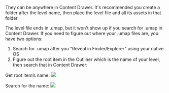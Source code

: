 
They can be anywhere in Content Drawer. It's recommended you create a folder after the level name, then place the level file and all its assets in that folder

The level file ends in .umap, but it won't show up if you search for .umap in Content Drawer. If you need to figure out where your .umap files are, you have two options:

1. Search for .umap after you "Reveal in Finder/Explorer" using your native OS
2. Figure out the root item in the Outliner which is the name of your level, then search that in Content Drawer:


Get root item’s name:
![](https://i.imgur.com/lJiHqLx.png)

Search for the name:
![](https://i.imgur.com/phucpZL.png)
